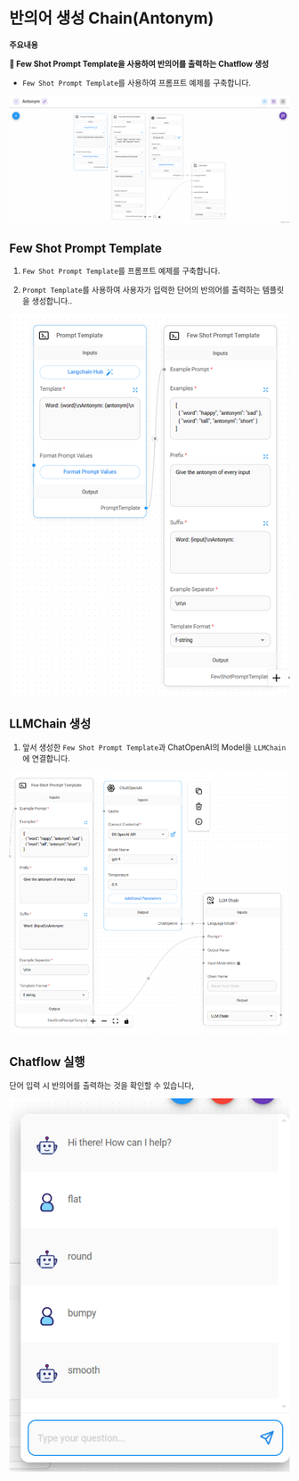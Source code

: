 # 반의어 생성 Chain(Antonym)

**주요내용**

**🤖 Few Shot Prompt Template을 사용하여 반의어를 출력하는 Chatflow 생성**

- `Few Shot Prompt Template`를 사용하여 프롬프트 예제를 구축합니다.

<img src="./images/Antonym.png" alt="Antonym">


## Few Shot Prompt Template
1. `Few Shot Prompt Template`를 프롬프트 예제를 구축합니다.

2. `Prompt Template`를 사용하여 사용자가 입력한 단어의 반의어를 출력하는 템플릿을 생성합니다..

<img src="./images/Antonym Prompt Template.png">


## LLMChain 생성

1. 앞서 생성한 `Few Shot Prompt Template`과  ChatOpenAI의 Model을 `LLMChain`에 연결합니다.

<img src="./images/Antonym LLMChain.png">


## Chatflow 실행

단어 입력 시 반의어를 출력하는 것을 확인할 수 있습니다,

<img src="./images/Antonym execute.png">